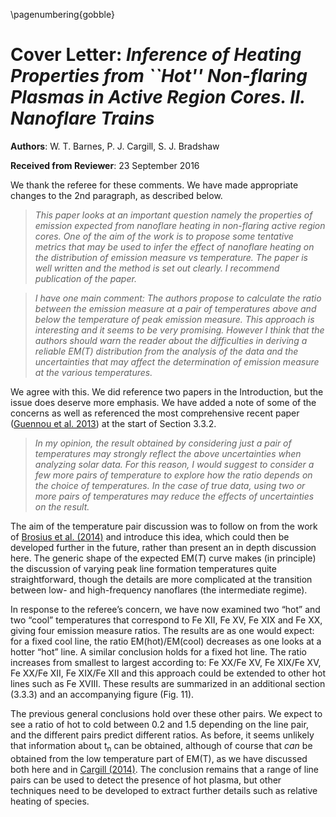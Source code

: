 
\pagenumbering{gobble}

# Cover Letter: _Inference of Heating Properties from ``Hot'' Non-flaring Plasmas in Active Region Cores. II. Nanoflare Trains_

__Authors__: W. T. Barnes, P. J. Cargill, S. J. Bradshaw

__Received from Reviewer__: 23 September 2016

We thank the referee for these comments. We have made appropriate changes to the 2nd paragraph, as described below.

> _This paper looks at an important question namely the properties of emission expected from nanoflare heating in non-flaring active region cores. One of the aim of the work is to propose some tentative metrics that may be used to infer the effect of nanoflare heating on the distribution of emission measure vs temperature. The paper is well written and the method is set out clearly. I recommend publication of the paper._

> _I have one main comment: The authors propose to calculate the ratio between the emission measure at a pair of temperatures above and below the temperature of peak emission measure. This approach is interesting and it seems to be very promising. However I think that the authors should warn the reader about the difficulties in deriving a reliable EM(T) distribution from the analysis of the data and the uncertainties that may affect the determination of emission measure at the various temperatures._

We agree with this. We did reference two papers in the Introduction, but the issue does deserve more emphasis. We have added a note of some of the concerns as well as referenced the most comprehensive recent paper ([Guennou et al. 2013][guennou_2013]) at the start of Section 3.3.2. 

> _In my opinion, the result obtained by considering just a pair of temperatures may strongly reflect the above uncertainties when analyzing solar data. For this reason, I would suggest to consider a few more pairs of temperature to explore how the ratio depends on the choice of temperatures. In the case of true data, using two or more pairs of temperatures may reduce the effects of uncertainties on the result._

The aim of the temperature pair discussion was to follow on from the work of [Brosius et al. (2014)][brosius_2014] and introduce this idea, which could then be developed further in the future, rather than present an in depth discussion here. The generic shape of the expected EM(_T_) curve makes (in principle) the discussion of varying peak line formation temperatures quite straightforward, though the details are more complicated at the transition between low- and high-frequency nanoflares (the intermediate regime).

In response to the referee’s concern, we have now examined two “hot” and two “cool” temperatures that correspond to Fe XII, Fe XV, Fe XIX and Fe XX, giving four emission measure ratios. The results are as one would expect: for a fixed cool line, the ratio EM(hot)/EM(cool) decreases as one looks at a hotter “hot” line. A similar conclusion holds for a fixed hot line. The ratio increases from smallest to largest according to: Fe XX/Fe XV, Fe XIX/Fe XV, Fe XX/Fe XII, Fe XIX/Fe XII and this approach could be extended to other hot lines such as Fe XVIII. These results are summarized in an additional section (3.3.3) and an accompanying figure (Fig. 11).

The previous general conclusions hold over these other pairs. We expect to see a ratio of hot to cold between 0.2 and 1.5 depending on the line pair, and the different pairs predict different ratios. As before, it seems unlikely that information about t<sub>n</sub> can be obtained, although of course that _can_ be obtained from the low temperature part of EM(T), as we have discussed both here and in [Cargill (2014)][cargill_2014]. The conclusion remains that a range of line pairs can be used to detect the presence of hot plasma, but other techniques need to be developed to extract further details such as relative heating of species.

[brosius_2014]: http://adsabs.harvard.edu/abs/2014ApJ...790..112B
[cargill_2014]: http://adsabs.harvard.edu/abs/2014ApJ...784...49C
[guennou_2013]:  http://adsabs.harvard.edu/abs/2013ApJ...774...31G


